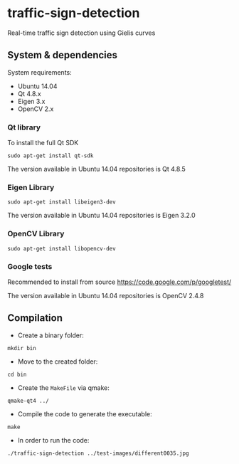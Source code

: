 # traffic-sign-detection
Real-time traffic sign detection using Gielis curves

## System & dependencies

System requirements:

* Ubuntu 14.04
* Qt 4.8.x
* Eigen 3.x
* OpenCV 2.x

### Qt library

To install the full Qt SDK

`sudo apt-get install qt-sdk`

The version available in Ubuntu 14.04 repositories is Qt 4.8.5

### Eigen Library

`sudo apt-get install libeigen3-dev`

The version available in Ubuntu 14.04 repositories is Eigen 3.2.0

### OpenCV Library

`sudo apt-get install libopencv-dev`

### Google tests
Recommended to install from source
https://code.google.com/p/googletest/

The version available in Ubuntu 14.04 repositories is OpenCV 2.4.8

## Compilation

* Create a binary folder:

`mkdir bin`

* Move to the created folder:

`cd bin`

* Create the `MakeFile` via qmake:

`qmake-qt4 ../`

* Compile the code to generate the executable:

`make`

* In order to run the code:

`./traffic-sign-detection ../test-images/different0035.jpg`

